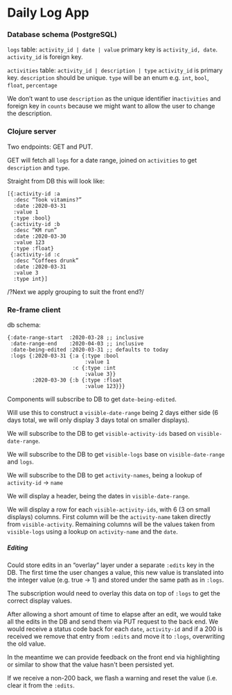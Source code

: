 # Daily Log App
### Database schema (PostgreSQL)
`logs` table:
`activity_id | date | value`
primary key is `activity_id, date`.
`activity_id` is foreign key.

`activities` table:
`activity_id | description | type`
`activity_id` is primary key.
`description` should be unique.
`type` will be an enum e.g. `int`, `bool`, `float`, `percentage`

We don’t want to use `description` as the unique identifier in`activities` and foreign key in `counts` because we might want to allow the user to change the description.

### Clojure server
Two endpoints: GET and PUT.

GET will fetch all `logs` for a date range, joined on `activities` to get `description` and `type`.

Straight from DB this will look like:
```
[{:activity-id :a
  :desc “Took vitamins?”
  :date :2020-03-31
  :value 1
  :type :bool}
 {:activity-id :b
  :desc “KM run”
  :date :2020-03-30
  :value 123
  :type :float}
 {:activity-id :c
  :desc “Coffees drunk”
  :date :2020-03-31
  :value 3
  :type int}]
```

/?Next we apply grouping to suit the front end?/

### Re-frame client
db schema:
```
{:date-range-start  :2020-03-28 ;; inclusive
 :date-range-end    :2020-04-03 ;; inclusive
 :date-being-edited :2020-03-31 ;; defaults to today
 :logs {:2020-03-31 {:a {:type :bool
                         :value 1
                     :c {:type :int
                         :value 3}}
        :2020-03-30 {:b {:type :float
                         :value 123}}}
```

Components will subscribe to DB to get `date-being-edited`. 

Will use this to construct a `visible-date-range` being 2 days either side (6 days total, we will only display 3 days total on smaller displays).

We will subscribe to the DB to get `visible-activity-ids` based on `visible-date-range`.

We will subscribe to the DB to get `visible-logs` base on `visible-date-range` and `logs`.

We will subscribe to the DB to get `activity-names`, being a lookup of `activity-id` -> `name`

We will display a header, being the dates in `visible-date-range`.

We will display a row for each `visible-activity-ids`, with 6 (3 on small displays) columns. First column will be the `activity-name` taken directly from `visible-activity`. Remaining columns will be the values taken from `visible-logs` using a lookup on `activity-name` and the `date`.

##### Editing
Could store edits in an “overlay” layer under a separate `:edits` key in the DB. The first time the user changes a value, this new value is translated into the integer value (e.g. true -> 1) and stored under the same path as in `:logs`.

The subscription would need to overlay this data on top of `:logs` to get the correct display values.

After allowing a short amount of time to elapse after an edit, we would take all the edits in the DB and send them via PUT request to the back end. We would receive a status code back for each `date`, `activity-id` and if a 200 is received we remove that entry from `:edits` and move it to `:logs`, overwriting the old value.

In the meantime we can provide feedback on the front end via highlighting or similar to show that the value hasn't been persisted yet.

If we receive a non-200 back, we flash a warning and reset the value (i.e. clear it from the `:edits`.
